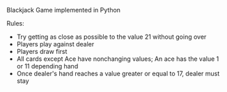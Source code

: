 Blackjack Game implemented in Python

Rules:
- Try getting as close as possible to the value 21 without going over
- Players play against dealer
- Players draw first 
- All cards except Ace have nonchanging values; An ace has the value 1 or 11 depending hand
- Once dealer's hand reaches a value greater or equal to 17, dealer must stay
